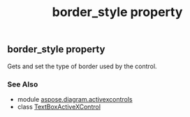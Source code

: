 ﻿---
title: border_style property
second_title: Aspose.Diagram for Python via .NET API References
description: 
type: docs
weight: 50
url: /python-net/aspose.diagram.activexcontrols/textboxactivexcontrol/border_style/
is_root: false
---

## border_style property


Gets and set the type of border used by the control.

### See Also
* module [aspose.diagram.activexcontrols](../../)
* class [TextBoxActiveXControl](/diagram/python-net/aspose.diagram.activexcontrols/textboxactivexcontrol)
